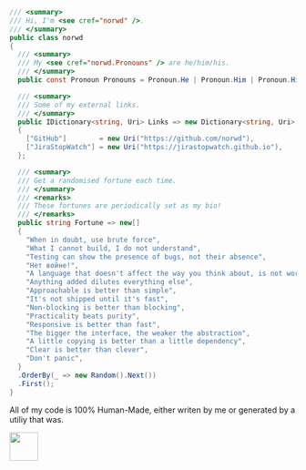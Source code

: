 <!-- markdownlint-disable -->

<!-- WARNING! ANY CHANGES MADE HERE WILL BE LOST -->

```csharp
/// <summary>
/// Hi, I'm <see cref="norwd" />.
/// </summary>
public class norwd
{
  /// <summary>
  /// My <see cref="norwd.Pronouns" /> are he/him/his.
  /// </summary>
  public const Pronoun Pronouns = Pronoun.He | Pronoun.Him | Pronoun.His;

  /// <summary>
  /// Some of my external links.
  /// </summary>
  public IDictionary<string, Uri> Links => new Dictionary<string, Uri>
  {
    ["GitHub"]        = new Uri("https://github.com/norwd"),
    ["JiraStopWatch"] = new Uri("https://jirastopwatch.github.io"),
  };

  /// <summary>
  /// Get a randomised fortune each time.
  /// </summary>
  /// <remarks>
  /// These fortunes are periodically set as my bio!
  /// </remarks>
  public string Fortune => new[]
  {
    "When in doubt, use brute force",
    "What I cannot build, I do not understand",
    "Testing can show the presence of bugs, not their absence",
    "Нет войне!",
    "A language that doesn't affect the way you think about, is not worth knowing",
    "Anything added dilutes everything else",
    "Approachable is better than simple",
    "It's not shipped until it's fast",
    "Non-blocking is better than blocking",
    "Practicality beats purity",
    "Responsive is better than fast",
    "The bigger the interface, the weaker the abstraction",
    "A little copying is better than a little dependency",
    "Clear is better than clever",
    "Don't panic",
  }
  .OrderBy(_ => new Random().Next())
  .First();
}
```

All of my code is 100% Human-Made, either writen by me or generated by a utiliy that was.

<img src="https://humanmademark.com/automatic-logo.svg" height="50" />

